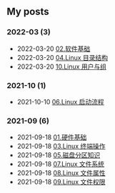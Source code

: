 ## My posts  
### **2022-03** (3)  
- 2022-03-20 [02.软件基础](https://blog.x2b.net/2759544459/)  
- 2022-03-20 [04.Linux 目录结构](https://blog.x2b.net/4087499240/)  
- 2022-03-20 [10.Linux 用户与组](https://blog.x2b.net/2592592171/)  
  
  
### **2021-10** (1)  
- 2021-10-10 [06.Linux 启动流程](https://blog.x2b.net/3373647732/)  
  
  
### **2021-09** (6)  
- 2021-09-18 [01.硬件基础](https://blog.x2b.net/3847559470/)  
- 2021-09-18 [03.Linux 终端操作](https://blog.x2b.net/1784829336/)  
- 2021-09-18 [05.磁盘分区知识](https://blog.x2b.net/3200821655/)  
- 2021-09-18 [07.Linux 文件系统](https://blog.x2b.net/2794564793/)  
- 2021-09-18 [08.Linux 文件属性](https://blog.x2b.net/1872252014/)  
- 2021-09-18 [09.Linux 文件权限](https://blog.x2b.net/46662635/)  
  
